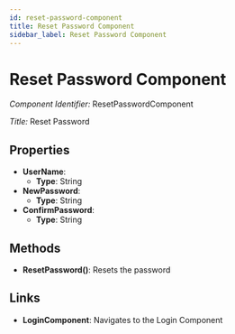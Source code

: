 ```yaml
---
id: reset-password-component
title: Reset Password Component
sidebar_label: Reset Password Component
---
```


# Reset Password Component

*Component Identifier:* ResetPasswordComponent

*Title:* Reset Password

## Properties
- **UserName**:
  - **Type**: String
- **NewPassword**:
  - **Type**: String
- **ConfirmPassword**:
  - **Type**: String

## Methods
- **ResetPassword()**: Resets the password

## Links
- **LoginComponent**: Navigates to the Login Component
